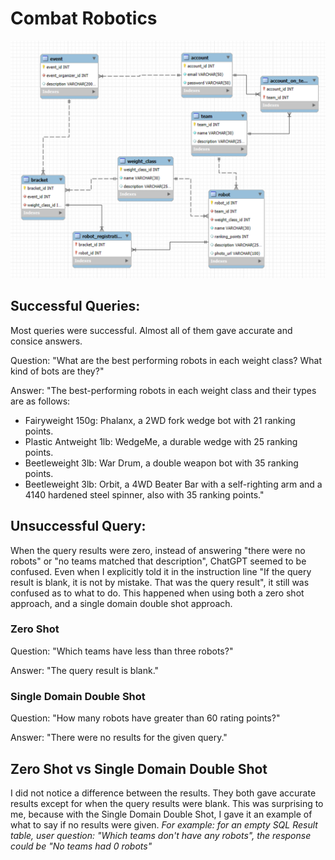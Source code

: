 # Combat Robotics

<img src="ROBOT_COMBAT_DB.png">

## Successful Queries:
Most queries were successful. Almost all of them gave accurate and consice answers.

Question: "What are the best performing robots in each weight class? What kind of bots are they?"

Answer: "The best-performing robots in each weight class and their types are as follows:

- Fairyweight 150g: Phalanx, a 2WD fork wedge bot with 21 ranking points.
- Plastic Antweight 1lb: WedgeMe, a durable wedge with 25 ranking points.
- Beetleweight 3lb: War Drum, a double weapon bot with 35 ranking points.
- Beetleweight 3lb: Orbit, a 4WD Beater Bar with a self-righting arm and a 4140 hardened steel spinner, also with 35 ranking points."

## Unsuccessful Query:
When the query results were zero, instead of answering "there were no robots" or "no teams matched that description", ChatGPT seemed to be confused. Even when I explicitly told it in the instruction line "If the query result is blank, it is not by mistake. That was the query result", it still was confused as to what to do. This happened when using both a zero shot approach, and a single domain double shot approach.

### Zero Shot
Question: "Which teams have less than three robots?"

Answer: "The query result is blank."

### Single Domain Double Shot
Question: "How many robots have greater than 60 rating points?"

Answer: "There were no results for the given query."

## Zero Shot vs Single Domain Double Shot
I did not notice a difference between the results. They both gave accurate results except for when the query results were blank.
This was surprising to me, because with the Single Domain Double Shot, I gave it an example of what to say if no results were given.
*For example: for an empty SQL Result table, user question: "Which teams don't have any robots", the response could be "No teams had 0 robots"*
